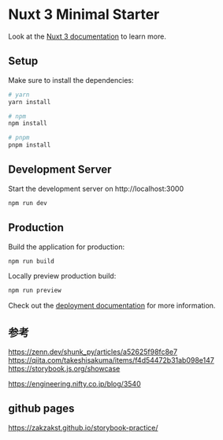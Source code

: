 # Nuxt 3 Minimal Starter

Look at the [Nuxt 3 documentation](https://nuxt.com/docs/getting-started/introduction) to learn more.

## Setup

Make sure to install the dependencies:

```bash
# yarn
yarn install

# npm
npm install

# pnpm
pnpm install
```

## Development Server

Start the development server on http://localhost:3000

```bash
npm run dev
```

## Production

Build the application for production:

```bash
npm run build
```

Locally preview production build:

```bash
npm run preview
```

Check out the [deployment documentation](https://nuxt.com/docs/getting-started/deployment) for more information.

## 参考
https://zenn.dev/shunk_py/articles/a52625f98fc8e7
https://qiita.com/takeshisakuma/items/f4d54472b31ab098e147
https://storybook.js.org/showcase

https://engineering.nifty.co.jp/blog/3540

## github pages
https://zakzakst.github.io/storybook-practice/